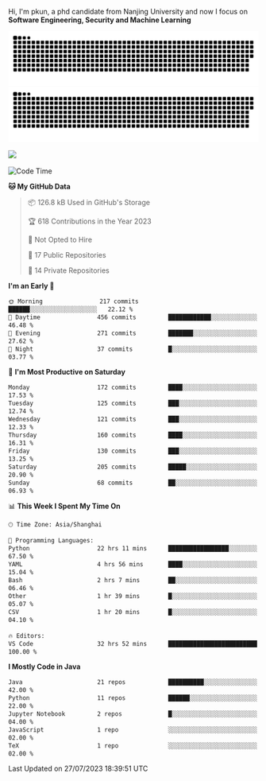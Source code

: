 Hi, I'm pkun, a phd candidate from Nanjing University and now I focus on **Software Engineering, Security and Machine Learning**

![GitHub Snake Light](https://github.com/pppppkun/pppppkun/blob/output/github-snake.svg#gh-light-mode-only)
![GitHub Snake dark](https://github.com/pppppkun/pppppkun/blob/output/github-snake-dark.svg#gh-dark-mode-only)

![](https://komarev.com/ghpvc/?username=pppppkun)
<!--START_SECTION:waka-->
![Code Time](http://img.shields.io/badge/Code%20Time-1%2C879%20hrs%2045%20mins-blue)

**🐱 My GitHub Data** 

> 📦 126.8 kB Used in GitHub's Storage 
 > 
> 🏆 618 Contributions in the Year 2023
 > 
> 🚫 Not Opted to Hire
 > 
> 📜 17 Public Repositories 
 > 
> 🔑 14 Private Repositories 
 > 
**I'm an Early 🐤** 

```text
🌞 Morning                217 commits         ██████░░░░░░░░░░░░░░░░░░░   22.12 % 
🌆 Daytime                456 commits         ████████████░░░░░░░░░░░░░   46.48 % 
🌃 Evening                271 commits         ███████░░░░░░░░░░░░░░░░░░   27.62 % 
🌙 Night                  37 commits          █░░░░░░░░░░░░░░░░░░░░░░░░   03.77 % 
```
📅 **I'm Most Productive on Saturday** 

```text
Monday                   172 commits         ████░░░░░░░░░░░░░░░░░░░░░   17.53 % 
Tuesday                  125 commits         ███░░░░░░░░░░░░░░░░░░░░░░   12.74 % 
Wednesday                121 commits         ███░░░░░░░░░░░░░░░░░░░░░░   12.33 % 
Thursday                 160 commits         ████░░░░░░░░░░░░░░░░░░░░░   16.31 % 
Friday                   130 commits         ███░░░░░░░░░░░░░░░░░░░░░░   13.25 % 
Saturday                 205 commits         █████░░░░░░░░░░░░░░░░░░░░   20.90 % 
Sunday                   68 commits          ██░░░░░░░░░░░░░░░░░░░░░░░   06.93 % 
```


📊 **This Week I Spent My Time On** 

```text
🕑︎ Time Zone: Asia/Shanghai

💬 Programming Languages: 
Python                   22 hrs 11 mins      █████████████████░░░░░░░░   67.50 % 
YAML                     4 hrs 56 mins       ████░░░░░░░░░░░░░░░░░░░░░   15.04 % 
Bash                     2 hrs 7 mins        ██░░░░░░░░░░░░░░░░░░░░░░░   06.46 % 
Other                    1 hr 39 mins        █░░░░░░░░░░░░░░░░░░░░░░░░   05.07 % 
CSV                      1 hr 20 mins        █░░░░░░░░░░░░░░░░░░░░░░░░   04.10 % 

🔥 Editors: 
VS Code                  32 hrs 52 mins      █████████████████████████   100.00 % 
```

**I Mostly Code in Java** 

```text
Java                     21 repos            ██████████░░░░░░░░░░░░░░░   42.00 % 
Python                   11 repos            ██████░░░░░░░░░░░░░░░░░░░   22.00 % 
Jupyter Notebook         2 repos             █░░░░░░░░░░░░░░░░░░░░░░░░   04.00 % 
JavaScript               1 repo              ░░░░░░░░░░░░░░░░░░░░░░░░░   02.00 % 
TeX                      1 repo              ░░░░░░░░░░░░░░░░░░░░░░░░░   02.00 % 
```




 Last Updated on 27/07/2023 18:39:51 UTC
<!--END_SECTION:waka-->
